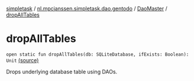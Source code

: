 [simpletask](../../index.md) / [nl.mpcjanssen.simpletask.dao.gentodo](../index.md) / [DaoMaster](index.md) / [dropAllTables](.)

# dropAllTables

`open static fun dropAllTables(db: SQLiteDatabase, ifExists: Boolean): Unit` [(source)](https://github.com/mpcjanssen/simpletask-android/blob/master/src/main/java/nl/mpcjanssen/simpletask/dao/gentodo/DaoMaster.java#L26)

Drops underlying database table using DAOs.

